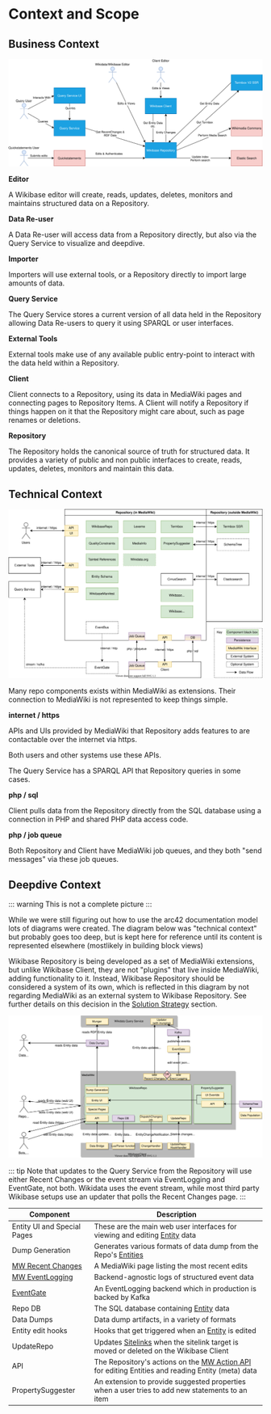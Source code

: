 # Context and Scope

## Business Context

![Wikibase Repository business context diagram](./diagrams/03-business-context.drawio.svg)

**Editor**

A Wikibase editor will create, reads, updates, deletes, monitors and maintains structured data on a Repository.

**Data Re-user**

A Data Re-user will access data from a Repository directly, but also via the Query Service to visualize and deepdive.

**Importer**

Importers will use external tools, or a Repository directly to import large amounts of data.

**Query Service**

The Query Service stores a current version of all data held in the Repository allowing Data Re-users to query it using SPARQL or user interfaces.

**External Tools**

External tools make use of any available public entry-point to interact with the data held within a Repository.

**Client**

Client connects to a Repository, using its data in MediaWiki pages and connecting pages to Repository Items.
A Client will notify a Repository if things happen on it that the Repository might care about, such as page renames or deletions.

**Repository**

The Repository holds the canonical source of truth for structured data.
It provides a variety of public and non public interfaces to create, reads, updates, deletes, monitors and maintain this data.

## Technical Context

![Wikibase Repository technical context diagram](./diagrams/03-technical-context.drawio.svg)

Many repo components exists within MediaWiki as extensions.
Their connection to MediaWiki is not represented to keep things simple.

**internet / https**

APIs and UIs provided by MediaWiki that Repository adds features to are contactable over the internet via https.

Both users and other systems use these APIs.

The Query Service has a SPARQL API that Repository queries in some cases.

**php / sql**

Client pulls data from the Repository directly from the SQL database using a connection in PHP and shared PHP data access code.

**php / job queue**

Both Repository and Client have MediaWiki job queues, and they both "send messages" via these job queues.

## Deepdive Context

::: warning
This is not a complete picture
:::

While we were still figuring out how to use the arc42 documentation model lots of diagrams were created.
The diagram below was "technical context" but probably goes too deep, but is kept here for reference until its content is represented elsewhere (mostlikely in building block views)

Wikibase Repository is being developed as a set of MediaWiki extensions, but unlike Wikibase Client, they are not "plugins" that live inside MediaWiki, adding functionality to it. Instead, Wikibase Repository should be considered a system of its own, which is reflected in this diagram by not regarding MediaWiki as an external system to Wikibase Repository. See further details on this decision in the [Solution Strategy](04-Solution_Strategy.md#developing-wikibase-repository-through-mediawiki-extensions) section.

![Wikibase Repository old technical context diagram](./diagrams/03-technical-context-old.drawio.svg)

::: tip
Note that updates to the Query Service from the Repository will use either Recent Changes or the event stream via EventLogging and EventGate, not both. Wikidata uses the event stream, while most third party Wikibase setups use an updater that polls the Recent Changes page.
:::

| Component                                                                 | Description                                                                                                                                       |
| ------------------------------------------------------------------------- | ------------------------------------------------------------------------------------------------------------------------------------------------- |
| Entity UI and Special Pages                                               | These are the main web user interfaces for viewing and editing [Entity](../../Glossary.md#entity) data                                            |
| Dump Generation                                                           | Generates various formats of data dump from the Repo's [Entities](../../Glossary.md#entity)                                                       |
| [MW Recent Changes](https://www.mediawiki.org/wiki/Help:Recent_changes)   | A MediaWiki page listing the most recent edits                                                                                                    |
| [MW EventLogging](https://www.mediawiki.org/wiki/Extension:EventLogging)  | Backend-agnostic logs of structured event data                                                                                                    |
| [EventGate](https://wikitech.wikimedia.org/wiki/Event_Platform/EventGate) | An EventLogging backend which in production is backed by Kafka                                                                                    |
| Repo DB                                                                   | The SQL database containing [Entity](../../Glossary.md#entity) data                                                                               |
| Data Dumps                                                                | Data dump artifacts, in a variety of formats                                                                                                      |
| Entity edit hooks                                                         | Hooks that get triggered when an [Entity](../../Glossary.md#entity) is edited                                                                     |
| UpdateRepo                                                                | Updates [Sitelinks](../../Glossary.md#sitelink) when the sitelink target is moved or deleted on the Wikibase Client                               |
| API                                                                       | The Repository's actions on the [MW Action API](https://www.mediawiki.org/wiki/API:Main_page) for editing Entities and reading Entity (meta) data |
| PropertySuggester                                                         | An extension to provide suggested properties when a user tries to add new statements to an item                                                   |
